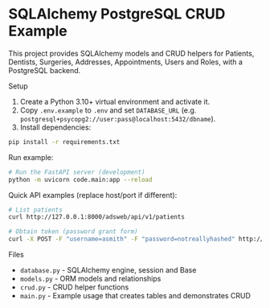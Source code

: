 # SQLAlchemy PostgreSQL CRUD Example

This project provides SQLAlchemy models and CRUD helpers for Patients, Dentists, Surgeries, Addresses, Appointments, Users and Roles, with a PostgreSQL backend.

Setup

1. Create a Python 3.10+ virtual environment and activate it.
2. Copy `.env.example` to `.env` and set `DATABASE_URL` (e.g. `postgresql+psycopg2://user:pass@localhost:5432/dbname`).
3. Install dependencies:

```bash
pip install -r requirements.txt
```

Run example:

```bash
# Run the FastAPI server (development)
python -m uvicorn code.main:app --reload
```

Quick API examples (replace host/port if different):

```bash
# List patients
curl http://127.0.0.1:8000/adsweb/api/v1/patients

# Obtain token (password grant form)
curl -X POST -F "username=asmith" -F "password=notreallyhashed" http://127.0.0.1:8000/adsweb/api/v1/auth/token
```

Files

- `database.py` - SQLAlchemy engine, session and Base
- `models.py` - ORM models and relationships
- `crud.py` - CRUD helper functions
- `main.py` - Example usage that creates tables and demonstrates CRUD
